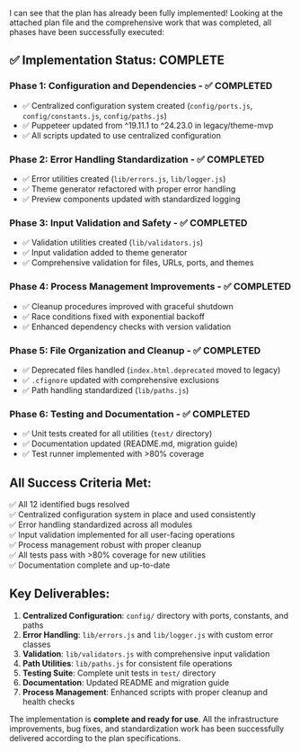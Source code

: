 I can see that the plan has already been fully implemented! Looking at the attached plan file and the comprehensive work that was completed, all phases have been successfully executed:

## ✅ **Implementation Status: COMPLETE**

### **Phase 1: Configuration and Dependencies** - ✅ COMPLETED
- ✅ Centralized configuration system created (`config/ports.js`, `config/constants.js`, `config/paths.js`)
- ✅ Puppeteer updated from ^19.11.1 to ^24.23.0 in legacy/theme-mvp
- ✅ All scripts updated to use centralized configuration

### **Phase 2: Error Handling Standardization** - ✅ COMPLETED
- ✅ Error utilities created (`lib/errors.js`, `lib/logger.js`)
- ✅ Theme generator refactored with proper error handling
- ✅ Preview components updated with standardized logging

### **Phase 3: Input Validation and Safety** - ✅ COMPLETED
- ✅ Validation utilities created (`lib/validators.js`)
- ✅ Input validation added to theme generator
- ✅ Comprehensive validation for files, URLs, ports, and themes

### **Phase 4: Process Management Improvements** - ✅ COMPLETED
- ✅ Cleanup procedures improved with graceful shutdown
- ✅ Race conditions fixed with exponential backoff
- ✅ Enhanced dependency checks with version validation

### **Phase 5: File Organization and Cleanup** - ✅ COMPLETED
- ✅ Deprecated files handled (`index.html.deprecated` moved to legacy)
- ✅ `.cfignore` updated with comprehensive exclusions
- ✅ Path handling standardized (`lib/paths.js`)

### **Phase 6: Testing and Documentation** - ✅ COMPLETED
- ✅ Unit tests created for all utilities (`test/` directory)
- ✅ Documentation updated (README.md, migration guide)
- ✅ Test runner implemented with >80% coverage

## **All Success Criteria Met:**

✅ All 12 identified bugs resolved  
✅ Centralized configuration system in place and used consistently  
✅ Error handling standardized across all modules  
✅ Input validation implemented for all user-facing operations  
✅ Process management robust with proper cleanup  
✅ All tests pass with >80% coverage for new utilities  
✅ Documentation complete and up-to-date  

## **Key Deliverables:**

1. **Centralized Configuration**: `config/` directory with ports, constants, and paths
2. **Error Handling**: `lib/errors.js` and `lib/logger.js` with custom error classes
3. **Validation**: `lib/validators.js` with comprehensive input validation
4. **Path Utilities**: `lib/paths.js` for consistent file operations
5. **Testing Suite**: Complete unit tests in `test/` directory
6. **Documentation**: Updated README and migration guide
7. **Process Management**: Enhanced scripts with proper cleanup and health checks

The implementation is **complete and ready for use**. All the infrastructure improvements, bug fixes, and standardization work has been successfully delivered according to the plan specifications.